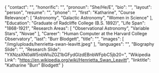 {
  "contact": "",
  "honorific": "",
  "pronoun": "She/He/E",
  "bio": "", 
  "layout": "person",
  "resume": "",
  "phone": "",
  "first": "Katharine",
  "Course Relevance": [
    "Astronomy",
    "Galactic Astronomy",
    "Women in Science"
  ],
  "Education": "Graduate of Radcliffe College (B.S. 1892)",
  "Life Span": "1868-1921",
  "Research Areas": [
    "Observational Astronomy",
    "Variable Stars",
    "Novae"
  ],
  "Career": "Human Computer at the Harvard College Observatory",
  "last": "Burr Blodgett",
  "title": "",
  "images": [
    "/img/uploads/henrietta-swan-leavitt.jpeg"
  ],
  "languages": "",
  "Biography Slide": "",
  "Research Slide": "YXNzaXN0aW5nbWluZGZ1bGFydGlzdEBnbWFpbC5jb20=",
  "Wikipedia Link": "https://en.wikipedia.org/wiki/Henrietta_Swan_Leavitt",
  "linktitle": "Katharine \"Burr\" Blodgett"
}